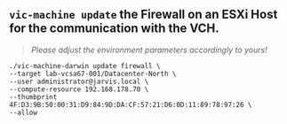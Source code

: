 ## `vic-machine update` the Firewall on an ESXi Host for the communication with the VCH.

> *Please adjust the environment parameters accordingly to yours!*

```
./vic-machine-darwin update firewall \
--target lab-vcsa67-001/Datacenter-North \
--user administrator@jarvis.local \
--compute-resource 192.168.178.70 \
--thumbprint  4F:D3:9B:50:00:31:D9:84:9D:DA:CF:57:21:D6:0D:11:89:78:97:26 \
--allow
```
